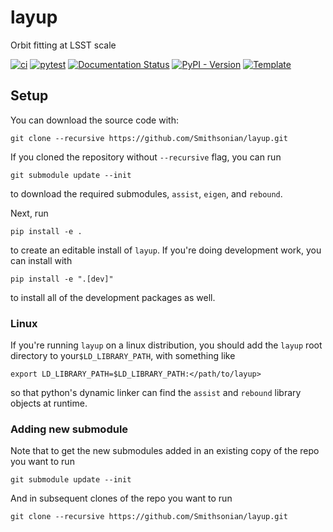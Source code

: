 # layup
Orbit fitting at LSST scale

[![ci](https://github.com/Smithsonian/layup/actions/workflows/smoke-test.yml/badge.svg)](https://github.com/Smithsonian/layup/actions/workflows/smoke-test.yml)
[![pytest](https://github.com/Smithsonian/layup/actions/workflows/testing-and-coverage.yml/badge.svg)](https://github.com/Smithsonian/layup/actions/workflows/testing-and-coverage.yml)
[![Documentation Status](https://readthedocs.org/projects/layup/badge/?version=latest)](https://layup.readthedocs.io/en/latest/?badge=latest)
[![PyPI - Version](https://img.shields.io/pypi/v/layup)](https://pypi.python.org/pypi/layup)
[![Template](https://img.shields.io/badge/Template-LINCC%20Frameworks%20Python%20Project%20Template-brightgreen)](https://lincc-ppt.readthedocs.io/en/latest/)

## Setup
You can download the source code with:
```
git clone --recursive https://github.com/Smithsonian/layup.git
```

If you cloned the repository without `--recursive` flag, you can run
```
git submodule update --init
```
to download the required submodules, `assist`, `eigen`, and `rebound`.

Next, run
```
pip install -e .
```
to create an editable install of `layup`. If you're doing development work, you can install with
```
pip install -e ".[dev]"
```
to install all of the development packages as well.

### Linux
If you're running `layup` on a linux distribution, you should add the `layup` root directory to your`$LD_LIBRARY_PATH`, with something like
```
export LD_LIBRARY_PATH=$LD_LIBRARY_PATH:</path/to/layup>
```
so that python's dynamic linker can find the `assist` and `rebound` library objects at runtime.

### Adding new submodule 
Note that to get the new submodules added in an existing copy of the repo you want to run
```
git submodule update --init
```
And in subsequent clones of the repo you want to run
```
git clone --recursive https://github.com/Smithsonian/layup.git
```
